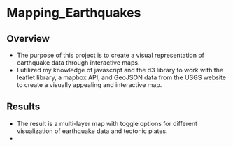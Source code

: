 # Mapping_Earthquakes

## Overview
  * The purpose of this project is to create a visual representation of earthquake data through interactive maps.
  * I utilized my knowledge of javascript and the d3 library to work with the leaflet library, a mapbox API, and GeoJSON data from the USGS website to create a visually appealing and interactive map. 

## Results
  * The result is a multi-layer map with toggle options for different visualization of earthquake data and tectonic plates.
  * 
